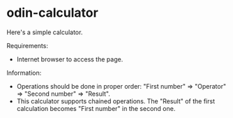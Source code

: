 # odin-calculator

Here's a simple calculator.

Requirements:
- Internet browser to access the page.

Information:

- Operations should be done in proper order: "First number" => "Operator" => "Second number" => "Result".
- This calculator supports chained operations. The "Result" of the first calculation becomes "First number" in the second one.